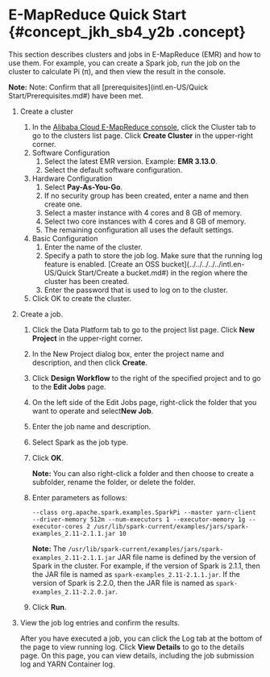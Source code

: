 # E-MapReduce Quick Start {#concept_jkh_sb4_y2b .concept}

This section describes clusters and jobs in E-MapReduce \(EMR\) and how to use them. For example, you can create a Spark job, run the job on the cluster to calculate Pi \(π\), and then view the result in the console.

**Note:** Note: Confirm that all [prerequisites](intl.en-US/Quick Start/Prerequisites.md#) have been met.

1.  Create a cluster
    1.  In the [Alibaba Cloud E-MapReduce console](https://emr.console.aliyun.com/), click the Cluster tab to go to the clusters list page. Click **Create Cluster** in the upper-right corner.
    2.  Software Configuration
        1.  Select the latest EMR version. Example: **EMR 3.13.0**.
        2.  Select the default software configuration.
    3.  Hardware Configuration
        1.  Select **Pay-As-You-Go**.
        2.  If no security group has been created, enter a name and then create one.
        3.  Select a master instance with 4 cores and 8 GB of memory.
        4.  Select two core instances with 4 cores and 8 GB of memory.
        5.  The remaining configuration all uses the default settings.
    4.  Basic Configuration
        1.  Enter the name of the cluster.
        2.  Specify a path to store the job log. Make sure that the running log feature is enabled. [Create an OSS bucket](../../../../../intl.en-US/Quick Start/Create a bucket.md#) in the region where the cluster has been created.
        3.  Enter the password that is used to log on to the cluster.
    5.  Click OK to create the cluster.
2.  Create a job.
    1.  Click the Data Platform tab to go to the project list page. Click **New Project** in the upper-right corner.
    2.  In the New Project dialog box, enter the project name and description, and then click **Create**.
    3.  Click **Design Workflow** to the right of the specified project and to go to the **Edit Jobs** page.
    4.  On the left side of the Edit Jobs page, right-click the folder that you want to operate and select**New Job**.
    5.  Enter the job name and description.
    6.  Select Spark as the job type.
    7.  Click **OK**.

        **Note:** You can also right-click a folder and then choose to create a subfolder, rename the folder, or delete the folder.

    8.  Enter parameters as follows:

        ```
        --class org.apache.spark.examples.SparkPi --master yarn-client --driver-memory 512m --num-executors 1 --executor-memory 1g --executor-cores 2 /usr/lib/spark-current/examples/jars/spark-examples_2.11-2.1.1.jar 10
        ```

        **Note:** The `/usr/lib/spark-current/examples/jars/spark-examples_2.11-2.1.1.jar` JAR file name is defined by the version of Spark in the cluster. For example, if the version of Spark is 2.1.1, then the JAR file is named as `spark-examples_2.11-2.1.1.jar`. If the version of Spark is 2.2.0, then the JAR file is named as `spark-examples_2.11-2.2.0.jar`.

    9.  Click **Run**.
3.  View the job log entries and confirm the results.

    After you have executed a job, you can click the Log tab at the bottom of the page to view running log. Click **View Details** to go to the details page. On this page, you can view details, including the job submission log and YARN Container log.


